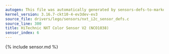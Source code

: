 ```yaml
---
autogen: This file was automatically generated by sensors-defs-to-markdown.py
kernel_version: 3.16.7-ckt10-4-ev3dev-ev3
source_file: drivers/lego/sensors/nxt_i2c_sensor_defs.c
source_line: 300
title: HiTechnic NXT Color Sensor V2 (NCO1038)
sensor_index: 6
---
```


{% include sensor.md %}
